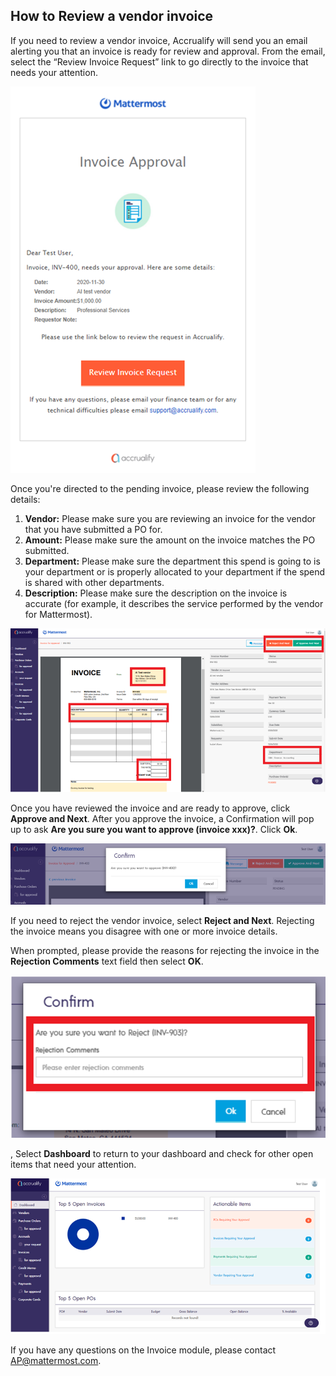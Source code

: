## How to Review a vendor invoice

If you need to review a vendor invoice, Accrualify will send you an email alerting you that an invoice is ready for review and approval. From the email, select the “Review Invoice Request” link to go directly to the invoice that needs your attention.

![](../../../../.gitbook/assets/How-to-review-a-vendor-invoice-1.PNG)

Once you're directed to the pending invoice, please review the following details:

1. **Vendor:** Please make sure you are reviewing an invoice for the vendor that you have submitted a PO for.
2. **Amount:** Please make sure the amount on the invoice matches the PO submitted.
3. **Department:** Please make sure the department this spend is going to is your department or is properly allocated to your department if the spend is shared with other departments.
4. **Description:** Please make sure the description on the invoice is accurate (for example, it describes the service performed by the vendor for Mattermost).

![](../../../../.gitbook/assets/How-to-review-a-vendor-invoice-2.PNG)

Once you have reviewed the invoice and are ready to approve, click **Approve and Next**. After you approve the invoice, a Confirmation will pop up to ask **Are you sure you want to approve (invoice xxx)?**. Click **Ok**.

![](../../../../.gitbook/assets/How-to-review-a-vendor-invoice-3.PNG)

If you need to reject the vendor invoice, select **Reject and Next**. Rejecting the invoice means you disagree with one or more invoice details. 

When prompted, please provide the reasons for rejecting the invoice in the **Rejection Comments** text field then select **OK**.

![](../../../../.gitbook/assets/How-to-review-a-vendor-invoice-4.PNG)

, Select **Dashboard** to return to your dashboard and check for other open items that need your attention.

![](../../../../.gitbook/assets/How-to-review-a-vendor-invoice-5.PNG)

If you have any questions on the Invoice module, please contact [AP@mattermost.com](AP@mattermost.com).
